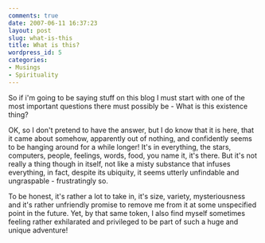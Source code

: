```yaml
---
comments: true
date: 2007-06-11 16:37:23
layout: post
slug: what-is-this
title: What is this?
wordpress_id: 5
categories:
- Musings
- Spirituality
---
```


So if i'm going to be saying stuff on this blog I must start with one of the most important questions there must possibly be - What is this existence thing?

OK, so I don't pretend to have the answer, but I do know that it is here, that it came about somehow, apparently out of nothing, and confidently seems to be hanging around for a while longer! It's in everything, the stars, computers, people, feelings, words, food, you name it, it's there. But it's not really a thing though in itself, not like a misty substance that infuses everything, in fact, despite its ubiquity, it seems utterly unfindable and ungraspable - frustratingly so.

To be honest, it's rather a lot to take in, it's size, variety, mysteriousness and it's rather unfriendly promise to remove me from it at some unspecified point in the future. Yet, by that same token, I also find myself sometimes feeling rather exhilarated and privileged to be part of such a huge and unique adventure!
